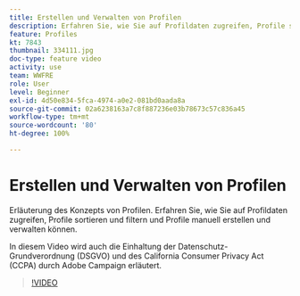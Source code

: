 ```yaml
---
title: Erstellen und Verwalten von Profilen
description: Erfahren Sie, wie Sie auf Profildaten zugreifen, Profile sortieren und filtern und Profile manuell erstellen und verwalten können. Machen Sie sich mit den Anforderungen zur Einhaltung der Datenschutz-Grundverordnung (DSGVO) und des California Consumer Privacy Act (CCPA) vertraut.
feature: Profiles
kt: 7843
thumbnail: 334111.jpg
doc-type: feature video
activity: use
team: WWFRE
role: User
level: Beginner
exl-id: 4d50e834-5fca-4974-a0e2-081bd0aada8a
source-git-commit: 02a6238163a7c8f887236e03b78673c57c836a45
workflow-type: tm+mt
source-wordcount: '80'
ht-degree: 100%

---
```


# Erstellen und Verwalten von Profilen

Erläuterung des Konzepts von Profilen. Erfahren Sie, wie Sie auf Profildaten zugreifen, Profile sortieren und filtern und Profile manuell erstellen und verwalten können.

In diesem Video wird auch die Einhaltung der Datenschutz-Grundverordnung (DSGVO) und des California Consumer Privacy Act (CCPA) durch Adobe Campaign erläutert.

>[!VIDEO](https://video.tv.adobe.com/v/334111?quality=12)
